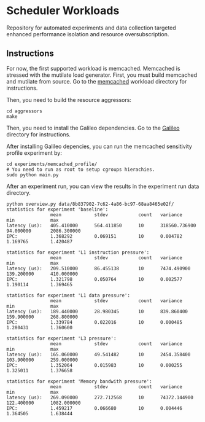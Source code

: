 # Scheduler Workloads

Repository for automated experiments and data collection targeted enhanced performance isolation and resource oversubscription.

## Instructions

For now, the first supported workload is memcached. Memcached is stressed with the mutilate load generator.
First, you must build memcached and mutilate from source. Go to the [memcached](workloads/data_caching/memcached) workload directory for instructions.

Then, you need to build the resource aggressors:
```
cd aggressors
make
```

Then, you need to install the Galileo dependencies. Go to the [Galileo](lib/galileo) directory for instructions.

After installing Galileo depencies, you can run the memcached sensitivity profile experiment by:
```
cd experiments/memcached_profile/
# You need to run as root to setup cgroups hierachies.
sudo python main.py
```

After an experiment run, you can view the results in the experiment run data directory.

```
python overview.py data/8b837902-7c62-4a86-bc97-68aa8465e02f/
statistics for experiment 'baseline':
                mean            stdev           count   variance        min             max
latency (us):   405.410000      564.411850      10      318560.736900   94.000000       2086.300000
IPC:            1.368292        0.069151        10      0.004782        1.169765        1.420487

statistics for experiment 'L1 instruction pressure':
                mean            stdev           count   variance        min             max
latency (us):   209.510000      86.455138       10      7474.490900     139.200000      410.000000
IPC:            1.321798        0.050764        10      0.002577        1.190114        1.369465

statistics for experiment 'L1 data pressure':
                mean            stdev           count   variance        min             max
latency (us):   189.440000      28.980345       10      839.860400      159.900000      268.800000
IPC:            1.339784        0.022016        10      0.000485        1.280431        1.360600

statistics for experiment 'L3 pressure':
                mean            stdev           count   variance        min             max
latency (us):   165.060000      49.541482       10      2454.358400     103.900000      259.000000
IPC:            1.352064        0.015983        10      0.000255        1.325011        1.376658

statistics for experiment 'Memory bandwith pressure':
                mean            stdev           count   variance        min             max
latency (us):   269.090000      272.712568      10      74372.144900    122.400000      1082.000000
IPC:            1.459217        0.066680        10      0.004446        1.364505        1.638444
```
